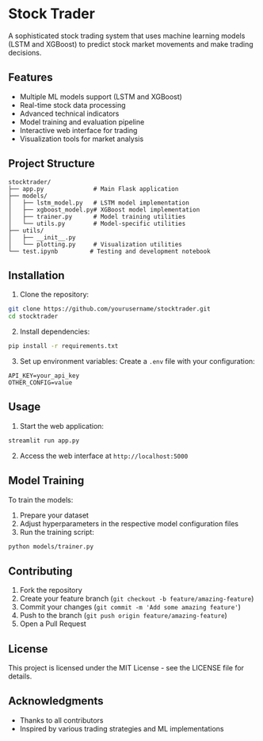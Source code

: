# Stock Trader

A sophisticated stock trading system that uses machine learning models (LSTM and XGBoost) to predict stock market movements and make trading decisions.

## Features

- Multiple ML models support (LSTM and XGBoost)
- Real-time stock data processing
- Advanced technical indicators
- Model training and evaluation pipeline
- Interactive web interface for trading
- Visualization tools for market analysis

## Project Structure

```
stocktrader/
├── app.py              # Main Flask application
├── models/
│   ├── lstm_model.py   # LSTM model implementation
│   ├── xgboost_model.py# XGBoost model implementation
│   ├── trainer.py      # Model training utilities
│   └── utils.py        # Model-specific utilities
├── utils/
│   ├── __init__.py
│   └── plotting.py     # Visualization utilities
└── test.ipynb         # Testing and development notebook
```

## Installation

1. Clone the repository:
```bash
git clone https://github.com/yourusername/stocktrader.git
cd stocktrader
```

2. Install dependencies:
```bash
pip install -r requirements.txt
```

3. Set up environment variables:
Create a `.env` file with your configuration:
```
API_KEY=your_api_key
OTHER_CONFIG=value
```

## Usage

1. Start the web application:
```bash
streamlit run app.py
```

2. Access the web interface at `http://localhost:5000`

## Model Training

To train the models:

1. Prepare your dataset
2. Adjust hyperparameters in the respective model configuration files
3. Run the training script:
```bash
python models/trainer.py
```

## Contributing

1. Fork the repository
2. Create your feature branch (`git checkout -b feature/amazing-feature`)
3. Commit your changes (`git commit -m 'Add some amazing feature'`)
4. Push to the branch (`git push origin feature/amazing-feature`)
5. Open a Pull Request

## License

This project is licensed under the MIT License - see the LICENSE file for details.

## Acknowledgments

- Thanks to all contributors
- Inspired by various trading strategies and ML implementations
